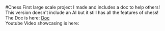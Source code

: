 #Chess
First large scale project I made and includes a doc to help others!\
This version doesn't include an AI but it still has all the features of chess!\
The Doc is here: [Doc](https://github.com/gamer6456pro/Chess/blob/main/Doc.md)\
Youtube Video showcasing is here:
